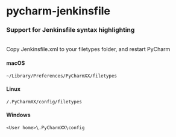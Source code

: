 # pycharm-jenkinsfile

### Support for Jenkinsfile syntax highlighting

<br />
Copy Jenkinsfile.xml to your filetypes folder, and restart PyCharm


<br />

#### macOS
```
~/Library/Preferences/PyCharmXX/filetypes
```

#### Linux
```
/.PyCharmXX/config/filetypes
```

#### Windows
```
<User home>\.PyCharmXX\config
```